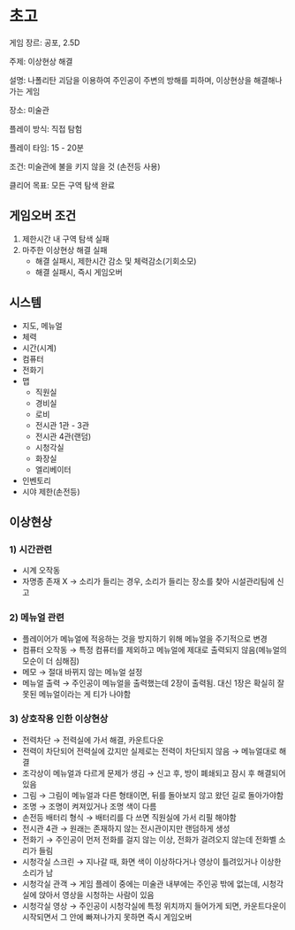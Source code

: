 # 초고

게임 장르: 공포, 2.5D

주제: 이상현상 해결

설명: 나폴리탄 괴담을 이용하여 주인공이 주변의 방해를 피하며, 이상현상을 해결해나가는 게임

장소: 미술관

플레이 방식: 직접 탐험

플레이 타임: 15 - 20분

조건: 미술관에 불을 키지 않을 것 (손전등 사용)

클리어 목표: 모든 구역 탐색 완료

## 게임오버 조건

1. 제한시간 내 구역 탐색 실패
2. 마주한 이상현상 해결 실패
    - 해결 실패시, 제한시간 감소 및 체력감소(기회소모)
    - 해결 실패시, 즉시 게임오버

## 시스템

- 지도, 메뉴얼
- 체력
- 시간(시계)
- 컴퓨터
- 전화기
- 맵
    - 직원실
    - 경비실
    - 로비
    - 전시관 1관 - 3관
    - 전시관 4관(랜덤)
    - 시청각실
    - 화장실
    - 엘리베이터
- 인벤토리
- 시야 제한(손전등)

## 이상현상

### 1) 시간관련

- 시계 오작동
- 자명종 존재 X → 소리가 들리는 경우, 소리가 들리는 장소를 찾아 시설관리팀에 신고

### 2) 메뉴얼 관련

- 플레이어가 메뉴얼에 적응하는 것을 방지하기 위해 메뉴얼을 주기적으로 변경
- 컴퓨터 오작동 → 특정 컴퓨터를 제외하고 메뉴얼에 제대로 출력되지 않음(메뉴얼의 모순이 더 심해짐)
- 메모 → 절대 바뀌지 않는 메뉴얼 설정
- 메뉴얼 출력 → 주인공이 메뉴얼을 출력했는데 2장이 출력됨. 대신 1장은 확실히 잘못된 메뉴얼이라는 게 티가 나야함

### 3) 상호작용 인한 이상현상

- 전력차단 → 전력실에 가서 해결, 카운트다운
- 전력이 차단되어 전력실에 갔지만 실제로는 전력이 차단되지 않음 → 메뉴얼대로 해결
- 조각상이 메뉴얼과 다르게 문제가 생김 → 신고 후, 방이 폐쇄되고 잠시 후 해결되어 있음
- 그림 → 그림이 메뉴얼과 다른 형태이면, 뒤를 돌아보지 않고 왔던 길로 돌아가야함
- 조명 → 조명이 켜져있거나 조명 색이 다름
- 손전등 배터리 형식 → 배터리를 다 쓰면 직원실에 가서 리필 해야함
- 전시관 4관 → 원래는 존재하지 않는 전시관이지만 랜덤하게 생성
- 전화기 → 주인공이 먼저 전화를 걸지 않는 이상, 전화가 걸려오지 않는데 전화벨 소리가 들림
- 시청각실 스크린 → 지나갈 때, 화면 색이 이상하다거나 영상이 틀려있거나 이상한 소리가 남
- 시청각실 관객 → 게임 플레이 중에는 미술관 내부에는 주인공 밖에 없는데, 시청각실에 앉아서 영상을 시청하는 사람이 있음
- 시청각실 영상 → 주인공이 시청각실에 특정 위치까지 들어가게 되면, 카운트다운이 시작되면서 그 안에 빠져나가지 못하면 즉시 게임오버
